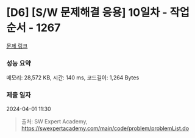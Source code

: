 # [D6] [S/W 문제해결 응용] 10일차 - 작업순서 - 1267 

[문제 링크](https://swexpertacademy.com/main/code/problem/problemDetail.do?contestProbId=AV18TrIqIwUCFAZN) 

### 성능 요약

메모리: 28,572 KB, 시간: 140 ms, 코드길이: 1,264 Bytes

### 제출 일자

2024-04-01 11:30



> 출처: SW Expert Academy, https://swexpertacademy.com/main/code/problem/problemList.do